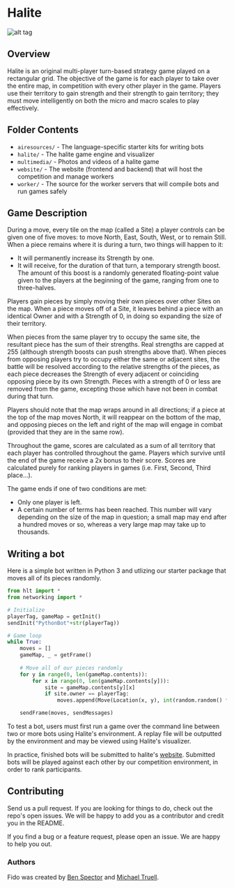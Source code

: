 # Halite

![alt tag](https://raw.github.com/Sydriax/Halite/master/multimedia/NewVisualizer.png)

## Overview

Halite is an original multi-player turn-based strategy game played on a rectangular grid. The objective of the game is for each player to take over the entire map, in competition with every other player in the game. Players use their territory to gain strength and their strength to gain territory; they must move intelligently on both the micro and macro scales to play effectively.

## Folder Contents

- `airesources/` - The language-specific starter kits for writing bots
- `halite/` - The halite game engine and visualizer
- `multimedia/` - Photos and videos of a halite game
- `website/` - The website (frontend and backend) that will host the competition and manage workers
- `worker/` - The source for the worker servers that will compile bots and run games safely

## Game Description

During a move, every tile on the map (called a Site) a player controls can be given one of five moves: to move North, East, South, West, or to remain Still. When a piece remains where it is during a turn, two things will happen to it:

- It will permanently increase its Strength by one.
- It will receive, for the duration of that turn, a temporary strength boost. The amount of this boost is a randomly generated floating-point value given to the players at the beginning of the game, ranging from one to three-halves.

Players gain pieces by simply moving their own pieces over other Sites on the map. When a piece moves off of a Site, it leaves behind a piece with an identical Owner and with a Strength of 0, in doing so expanding the size of their territory.

When pieces from the same player try to occupy the same site, the resultant piece has the sum of their strengths. Real strengths are capped at 255 (although strength boosts can push strengths above that). When pieces from opposing players try to occupy either the same or adjacent sites, the battle will be resolved according to the relative strengths of the pieces, as each piece decreases the Strength of every adjacent or coinciding opposing piece by its own Strength. Pieces with a strength of 0 or less are removed from the game, excepting those which have not been in combat during that turn.

Players should note that the map wraps around in all directions; if a piece at the top of the map moves North, it will reappear on the bottom of the map, and opposing pieces on the left and right of the map will engage in combat (provided that they are in the same row).

Throughout the game, scores are calculated as a sum of all territory that each player has controlled throughout the game. Players which survive until the end of the game receive a 2x bonus to their score. Scores are calculated purely for ranking players in games (i.e. First, Second, Third place...).

The game ends if one of two conditions are met:

- Only one player is left.
- A certain number of terms has been reached. This number will vary depending on the size of the map in question; a small map may end after a hundred moves or so, whereas a very large map may take up to thousands.

## Writing a bot
Here is a simple bot written in Python 3 and utlizing our starter package that moves all of its pieces randomly.
```python
from hlt import *
from networking import *

# Initialize
playerTag, gameMap = getInit()
sendInit("PythonBot"+str(playerTag))

# Game loop
while True:
	moves = []
	gameMap, _ = getFrame()
	
	# Move all of our pieces randomly
	for y in range(0, len(gameMap.contents)):
		for x in range(0, len(gameMap.contents[y])):
			site = gameMap.contents[y][x]
			if site.owner == playerTag:
				moves.append(Move(Location(x, y), int(random.random() * 5)))

	sendFrame(moves, sendMessages)
```

To test a bot, users must first run a game over the command line between two or more bots using Halite's environment. A replay file will be outputted by the environment and may be viewed using Halite's visualizer. 

In practice, finished bots will be submitted to halite's [website](http://halite.io/website). Submitted bots will be played against each other by our competition environment, in order to rank participants.

## Contributing

Send us a pull request. If you are looking for things to do, check out the repo's open issues. We will be happy to add you as a contributor and credit you in the README.

If you find a bug or a feature request, please open an issue. We are happy to help you out.

### Authors

Fido was created by [Ben Spector](https://github.com/Sydriax) and [Michael Truell](https://github.com/truell20).
